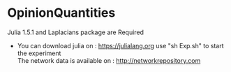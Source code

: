 # OpinionQuantities
Julia 1.5.1 and Laplacians package are Required <br />
* You can download julia on : https://julialang.org 
use "sh Exp.sh" to start the experiment <br />
The network data is available on : http://networkrepository.com 
